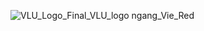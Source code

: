 ![VLU_Logo_Final_VLU_logo ngang_Vie_Red](https://github.com/user-attachments/assets/5d03dd90-eb76-43d4-99b0-29e2654719df)
